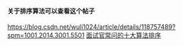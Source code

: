 #### 关于排序算法可以查看这个帖子
https://blog.csdn.net/wuli1024/article/details/118757489?spm=1001.2014.3001.5501
[面试官常问的十大算法排序](https://blog.csdn.net/wuli1024/article/details/118757489?spm=1001.2014.3001.5501)